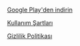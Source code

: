 <!--
<h1 align="center">bilgi: genel kültür yarışması</h1>
<p align="center">
  <img src="screenshots/1.png" alt = "screenshot 1" width = "75%" height = auto>
  <img src="screenshots/2.png" alt = "screenshot 2" width = "75%" height = auto>
  <img src="screenshots/3.png" alt = "screenshot 3" width = "75%" height = auto>
  <img src="screenshots/4.png" alt = "screenshot 4" width = "75%" height = auto>
  <img src="screenshots/5.png" alt = "screenshot 5" width = "75%" height = auto>
</p>
 
<p align="center">
<a href="https://play.google.com/store/apps/details?id=io.sleepybug.bilgi"><img src="google-play-badge.png" width="50%" height=auto></a>
</p>

<p align="center">
  <a href="https://sekodev.github.io/bilgiWeb/turkish/privacyPolicy.html">Gizlilik politikası</a>
</p>

<p align="center">
Google Play ve Google Play logosu Google LLC kuruluşunun ticari markalarıdır.
</p>
-->
[Google Play'den indirin](https://play.google.com/store/apps/details?id=io.sleepybug.bilgi)

[Kullanım Şartları](https://sekodev.github.io/games/terms/kullanimSartlari.html)

[Gizlilik Politikası](https://sekodev.github.io/games/privacy/gizlilikPolitikasi.html)
